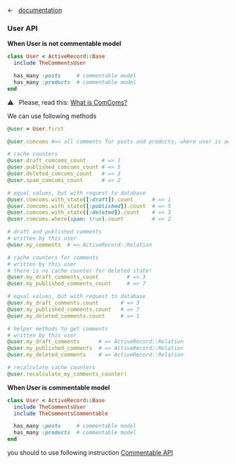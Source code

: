 &larr; &nbsp; [documentation](documentation.md)

### User API

**When User is not commentable model**

```ruby
class User < ActiveRecord::Base
  include TheCommentsUser

  has_many :posts     # commentable model
  has_many :products  # commentable model
end
```

:warning: &nbsp; Please, read this: [What is ComComs?](what_is_comcoms.md)


We can use following methods

```ruby
@user = User.first

@user.comcoms #=> all comments for posts and products, where user is owner

# cache counters
@user.draft_comcoms_count     # => 1
@user.published_comcoms_count # => 5
@user.deleted_comcoms_count   # => 3
@user.spam_comcoms_count      # => 2

# equal values, but with request to database
@user.comcoms.with_state([:draft]).count      # => 1
@user.comcoms.with_state([:published]).count  # => 5
@user.comcoms.with_state([:deleted]).count    # => 3
@user.comcoms.where(spam: true).count         # => 2

# draft and published comments
# written by this user
@user.my_comments  # => ActiveRecord::Relation

# cache counters for comments
# written by this user
# there is no cache counter for deleted state!
@user.my_draft_comments_count         # => 3
@user.my_published_comments_count     # => 7

# equal values, but with request to database
@user.my_draft_comments.count       # => 3
@user.my_published_comments.count   # => 7
@user.my_deleted_comments.count     # => 1

# helper methods to get comments
# written by this user
@user.my_draft_comments      # => ActiveRecord::Relation
@user.my_published_comments  # => ActiveRecord::Relation
@user.my_deleted_comments    # => ActiveRecord::Relation

# recalculate cache counters
@user.recalculate_my_comments_counter!
```

**When User is commentable model**

```ruby
class User < ActiveRecord::Base
  include TheCommentsUser
  include TheCommentsCommentable

  has_many :posts     # commentable model
  has_many :products  # commentable model
end
```

you should to use following instruction [Commentable API](commentable_api.md)
